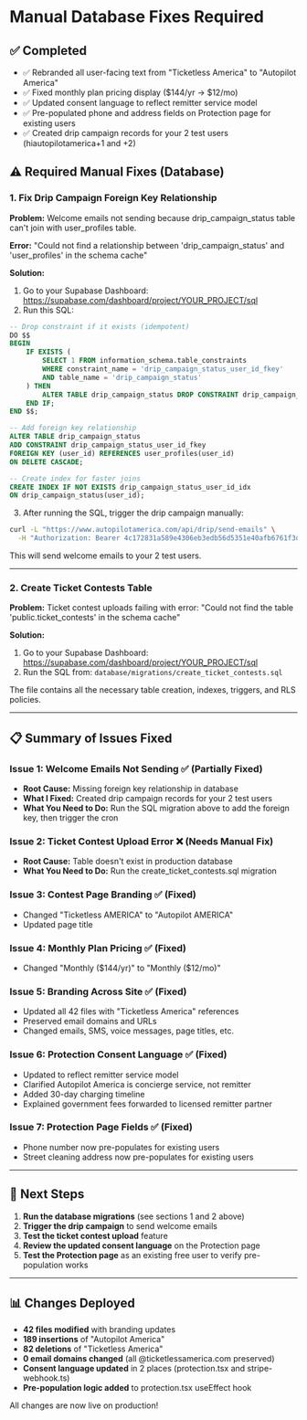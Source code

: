 # Manual Database Fixes Required

## ✅ Completed
- ✅ Rebranded all user-facing text from "Ticketless America" to "Autopilot America"
- ✅ Fixed monthly plan pricing display ($144/yr → $12/mo)
- ✅ Updated consent language to reflect remitter service model
- ✅ Pre-populated phone and address fields on Protection page for existing users
- ✅ Created drip campaign records for your 2 test users (hiautopilotamerica+1 and +2)

## ⚠️ Required Manual Fixes (Database)

### 1. Fix Drip Campaign Foreign Key Relationship

**Problem:** Welcome emails not sending because drip_campaign_status table can't join with user_profiles table.

**Error:** "Could not find a relationship between 'drip_campaign_status' and 'user_profiles' in the schema cache"

**Solution:**
1. Go to your Supabase Dashboard: https://supabase.com/dashboard/project/YOUR_PROJECT/sql
2. Run this SQL:

```sql
-- Drop constraint if it exists (idempotent)
DO $$
BEGIN
    IF EXISTS (
        SELECT 1 FROM information_schema.table_constraints
        WHERE constraint_name = 'drip_campaign_status_user_id_fkey'
        AND table_name = 'drip_campaign_status'
    ) THEN
        ALTER TABLE drip_campaign_status DROP CONSTRAINT drip_campaign_status_user_id_fkey;
    END IF;
END $$;

-- Add foreign key relationship
ALTER TABLE drip_campaign_status
ADD CONSTRAINT drip_campaign_status_user_id_fkey
FOREIGN KEY (user_id) REFERENCES user_profiles(user_id)
ON DELETE CASCADE;

-- Create index for faster joins
CREATE INDEX IF NOT EXISTS drip_campaign_status_user_id_idx
ON drip_campaign_status(user_id);
```

3. After running the SQL, trigger the drip campaign manually:

```bash
curl -L "https://www.autopilotamerica.com/api/drip/send-emails" \
  -H "Authorization: Bearer 4c172831a589e4306eb3edb56d5351e40afb6761f3d57b5e04c068920e3ed372"
```

This will send welcome emails to your 2 test users.

---

### 2. Create Ticket Contests Table

**Problem:** Ticket contest uploads failing with error: "Could not find the table 'public.ticket_contests' in the schema cache"

**Solution:**
1. Go to your Supabase Dashboard: https://supabase.com/dashboard/project/YOUR_PROJECT/sql
2. Run the SQL from: `database/migrations/create_ticket_contests.sql`

The file contains all the necessary table creation, indexes, triggers, and RLS policies.

---

## 📋 Summary of Issues Fixed

### Issue 1: Welcome Emails Not Sending ✅ (Partially Fixed)
- **Root Cause:** Missing foreign key relationship in database
- **What I Fixed:** Created drip campaign records for your 2 test users
- **What You Need to Do:** Run the SQL migration above to add the foreign key, then trigger the cron

### Issue 2: Ticket Contest Upload Error ❌ (Needs Manual Fix)
- **Root Cause:** Table doesn't exist in production database
- **What You Need to Do:** Run the create_ticket_contests.sql migration

### Issue 3: Contest Page Branding ✅ (Fixed)
- Changed "Ticketless AMERICA" to "Autopilot AMERICA"
- Updated page title

### Issue 4: Monthly Plan Pricing ✅ (Fixed)
- Changed "Monthly ($144/yr)" to "Monthly ($12/mo)"

### Issue 5: Branding Across Site ✅ (Fixed)
- Updated all 42 files with "Ticketless America" references
- Preserved email domains and URLs
- Changed emails, SMS, voice messages, page titles, etc.

### Issue 6: Protection Consent Language ✅ (Fixed)
- Updated to reflect remitter service model
- Clarified Autopilot America is concierge service, not remitter
- Added 30-day charging timeline
- Explained government fees forwarded to licensed remitter partner

### Issue 7: Protection Page Fields ✅ (Fixed)
- Phone number now pre-populates for existing users
- Street cleaning address now pre-populates for existing users

---

## 🚀 Next Steps

1. **Run the database migrations** (see sections 1 and 2 above)
2. **Trigger the drip campaign** to send welcome emails
3. **Test the ticket contest upload** feature
4. **Review the updated consent language** on the Protection page
5. **Test the Protection page** as an existing free user to verify pre-population works

---

## 📊 Changes Deployed

- **42 files modified** with branding updates
- **189 insertions** of "Autopilot America"
- **82 deletions** of "Ticketless America"
- **0 email domains changed** (all @ticketlessamerica.com preserved)
- **Consent language updated** in 2 places (protection.tsx and stripe-webhook.ts)
- **Pre-population logic added** to protection.tsx useEffect hook

All changes are now live on production!
